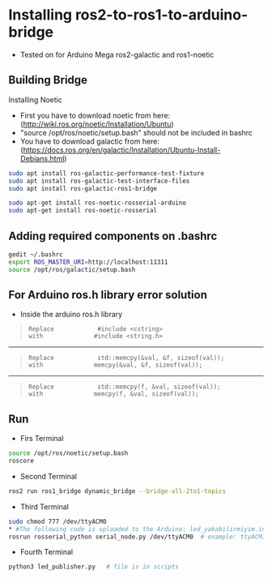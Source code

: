 # Installing ros2-to-ros1-to-arduino-bridge 
* Tested on for Arduino Mega ros2-galactic and ros1-noetic 

Building Bridge
--------------
Installing Noetic
* First you have to download noetic from here: (http://wiki.ros.org/noetic/Installation/Ubuntu)
* "source /opt/ros/noetic/setup.bash" should not be included in bashrc
* You have to download galactic from here: (https://docs.ros.org/en/galactic/Installation/Ubuntu-Install-Debians.html)
```sh
sudo apt install ros-galactic-performance-test-fixture
sudo apt install ros-galactic-test-interface-files
sudo apt install ros-galactic-ros1-bridge

sudo apt-get install ros-noetic-rosserial-arduino
sudo apt-get install ros-noetic-rosserial
```
Adding required components on .bashrc
--------------
```sh
gedit ~/.bashrc 
export ROS_MASTER_URI=http://localhost:11311
source /opt/ros/galactic/setup.bash
```
For Arduino ros.h library error solution
--------------
* Inside the arduino ros.h library
>     Replace            #include <cstring>                          with              #include <string.h>  
---
>     Replace            std::memcpy(&val, &f, sizeof(val));         with              memcpy(&val, &f, sizeof(val)); 
---
>     Replace            std::memcpy(f, &val, sizeof(val));          with              memcpy(f, &val, sizeof(val));

Run
--------------
* Firs Terminal
```sh
source /opt/ros/noetic/setup.bash
roscore
```
* Second Terminal
```sh
ros2 run ros1_bridge dynamic_bridge --bridge-all-2to1-topics
```
* Third Terminal
```sh
sudo chmod 777 /dev/ttyACM0
* #The following code is uploaded to the Arduino: led_yakabilirmiyim.ino
rosrun rosserial_python serial_node.py /dev/ttyACM0  # example: ttyACM1, ttyACM0
```
* Fourth Terminal
```sh
python3 led_publisher.py   # file is in scripts
```
